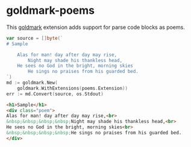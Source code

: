 # goldmark-poems

This [goldmark](https://github.com/yuin/goldmark) extension adds support for parse code blocks as poems.

```go
var source = []byte(`
# Sample

	Alas for man! day after day may rise,
		Night may shade his thankless head,
	He sees no God in the bright, morning skies
		He sings no praises from his guarded bed.
`)
md := goldmark.New(
    goldmark.WithExtensions(poems.Extension))
err := md.Convert(source, os.Stdout)
```

```html
<h1>Sample</h1>
<div class="poem">
Alas for man! day after day may rise,<br>
&nbsp;&nbsp;&nbsp;&nbsp;Night may shade his thankless head,<br>
He sees no God in the bright, morning skies<br>
&nbsp;&nbsp;&nbsp;&nbsp;He sings no praises from his guarded bed.
</div>
```